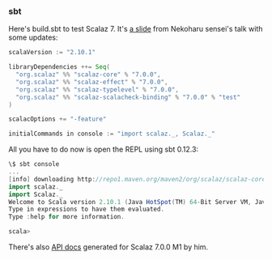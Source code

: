   [tt]: http://learnyouahaskell.com/types-and-typeclasses
  [moott]: http://learnyouahaskell.com/making-our-own-types-and-typeclasses
  [z7]: https://github.com/scalaz/scalaz/tree/scalaz-seven
  [start]: http://halcat0x15a.github.com/slide/start_scalaz/out/#4
  [z7docs]: http://halcat0x15a.github.com/scalaz/core/target/scala-2.9.2/api/

### sbt

Here's build.sbt to test Scalaz 7. It's [a slide][start] from Nekoharu sensei's talk with some updates:

```scala
scalaVersion := "2.10.1"

libraryDependencies ++= Seq(
  "org.scalaz" %% "scalaz-core" % "7.0.0",
  "org.scalaz" %% "scalaz-effect" % "7.0.0",
  "org.scalaz" %% "scalaz-typelevel" % "7.0.0",
  "org.scalaz" %% "scalaz-scalacheck-binding" % "7.0.0" % "test"
)

scalacOptions += "-feature"

initialCommands in console := "import scalaz._, Scalaz._"
```

All you have to do now is open the REPL using sbt 0.12.3:

```scala
\$ sbt console
...
[info] downloading http://repo1.maven.org/maven2/org/scalaz/scalaz-core_2.10/7.0.0/scalaz-core_2.10-7.0.0.jar ...
import scalaz._
import Scalaz._
Welcome to Scala version 2.10.1 (Java HotSpot(TM) 64-Bit Server VM, Java 1.6.0_45).
Type in expressions to have them evaluated.
Type :help for more information.

scala> 
```

There's also [API docs][z7docs] generated for Scalaz 7.0.0 M1 by him.
